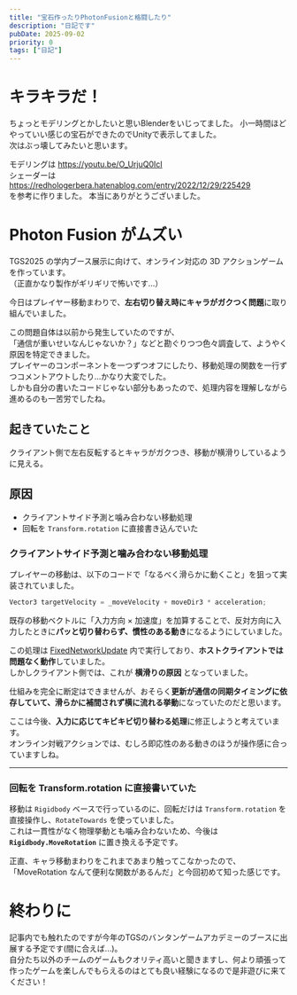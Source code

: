 ```yaml
---
title: "宝石作ったりPhotonFusionと格闘したり"
description: "日記です"
pubDate: 2025-09-02
priority: 0
tags: ["日記"]
---
```


# キラキラだ！
ちょっとモデリングとかしたいと思いBlenderをいじってました。
小一時間ほどやっていい感じの宝石ができたのでUnityで表示してました。   
次はぶっ壊してみたいと思います。

モデリングは
https://youtu.be/O_UrjuQ0IcI   
シェーダーは
https://redhologerbera.hatenablog.com/entry/2022/12/29/225429   
を参考に作りました。
本当にありがとうございました。

# Photon Fusion がムズい
TGS2025 の学内ブース展示に向けて、オンライン対応の 3D アクションゲームを作っています。  
（正直かなり製作がギリギリで怖いです…）

今日はプレイヤー移動まわりで、**左右切り替え時にキャラがガクつく問題**に取り組んでいました。  

この問題自体は以前から発生していたのですが、  
「通信が重いせいなんじゃないか？」などと勘ぐりつつ色々調査して、ようやく原因を特定できました。  
プレイヤーのコンポーネントを一つずつオフにしたり、移動処理の関数を一行ずつコメントアウトしたり…かなり大変でした。  
しかも自分の書いたコードじゃない部分もあったので、処理内容を理解しながら進めるのも一苦労でしたね。

## 起きていたこと
クライアント側で左右反転するとキャラがガクつき、移動が横滑りしているように見える。

## 原因
- クライアントサイド予測と噛み合わない移動処理  
- 回転を `Transform.rotation` に直接書き込んでいた  



### クライアントサイド予測と噛み合わない移動処理
プレイヤーの移動は、以下のコードで「なるべく滑らかに動くこと」を狙って実装されていました。

```csharp
Vector3 targetVelocity = _moveVelocity + moveDir3 * acceleration;
```

既存の移動ベクトルに「入力方向 × 加速度」を加算することで、反対方向に入力したときに**パッと切り替わらず、慣性のある動き**になるようにしていました。  

この処理は [FixedNetworkUpdate](https://doc.photonengine.com/ja-jp/fusion/current/concepts-and-patterns/networked-controller-code) 内で実行しており、**ホストクライアントでは問題なく動作**していました。  
しかしクライアント側では、これが **横滑りの原因** となっていました。  

仕組みを完全に断定はできませんが、おそらく**更新が通信の同期タイミングに依存していて、滑らかに補間されず横に流れる挙動**になっていたのだと思います。  

ここは今後、**入力に応じてキビキビ切り替わる処理**に修正しようと考えています。  
オンライン対戦アクションでは、むしろ即応性のある動きのほうが操作感に合っていますしね。

---

### 回転を Transform.rotation に直接書いていた
移動は `Rigidbody` ベースで行っているのに、回転だけは `Transform.rotation` を直接操作し、`RotateTowards` を使っていました。  
これは一貫性がなく物理挙動とも噛み合わないため、今後は **`Rigidbody.MoveRotation`** に置き換える予定です。  

正直、キャラ移動まわりをこれまであまり触ってこなかったので、  
「MoveRotation なんて便利な関数があるんだ」と今回初めて知った感じです。  

# 終わりに
記事内でも触れたのですが今年のTGSのバンタンゲームアカデミーのブースに出展する予定です(間に合えば...)。   
自分たち以外のチームのゲームもクオリティ高いと聞きますし、何より頑張って作ったゲームを楽しんでもらえるのはとても良い経験になるので是非遊びに来てください！